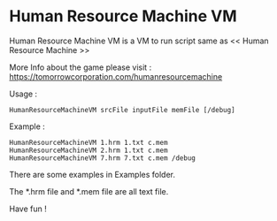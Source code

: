 Human Resource Machine VM
==========

Human Resource Machine VM is a VM to run script same as << Human Resource Machine >>

More Info about the game please visit : https://tomorrowcorporation.com/humanresourcemachine

Usage :

	HumanResourceMachineVM srcFile inputFile memFile [/debug]

Example :

	HumanResourceMachineVM 1.hrm 1.txt c.mem
	HumanResourceMachineVM 2.hrm 1.txt c.mem
	HumanResourceMachineVM 7.hrm 7.txt c.mem /debug

There are some examples in Examples folder.

The *.hrm file and *.mem file are all text file.

Have fun !
